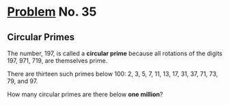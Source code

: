 # [Problem](https://projecteuler.net/problem=35) No. 35

## Circular Primes

The number, 197, is called a **circular prime** because all rotations of the digits 197, 971, 719, are themselves prime.

There are thirteen such primes below 100: 2, 3, 5, 7, 11, 13, 17, 31, 37, 71, 73, 79, and 97.

How many circular primes are there below **one million**?